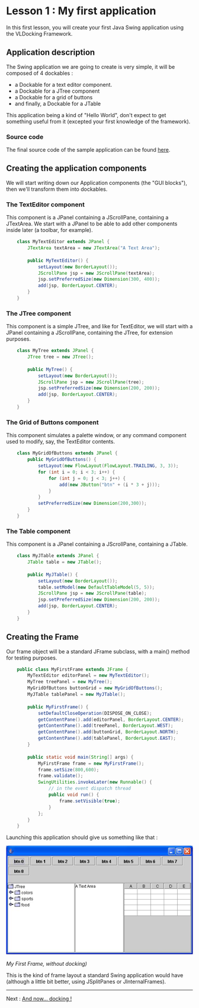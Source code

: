 # Lesson 1 : My first application

In this first lesson, you will create your first Java Swing application using the VLDocking Framework.

## Application description

The Swing application we are going to create is very simple, it will be composed of 4 dockables :

* a Dockable for a text editor component.
* a Dockable for a JTree component
* a Dockable for a grid of buttons
* and finally, a Dockable for a JTable

This application being a kind of "Hello World", don't expect to get something useful from it (excepted your first knowledge of the framework).

### Source code

The final source code of the sample application can be found <a href="MyFirstFrame.html">here</a>.

## Creating the application components

We will start writing down our Application components (the "GUI blocks"), then we'll transform them into
dockables.

### The TextEditor component

This component is a JPanel containing a JScrollPane, containing a JTextArea. We start with a JPanel to be able to
add other components inside later (a toolbar, for example).

```java
    class MyTextEditor extends JPanel {
        JTextArea textArea = new JTextArea("A Text Area");

        public MyTextEditor() {
            setLayout(new BorderLayout());
            JScrollPane jsp = new JScrollPane(textArea);
            jsp.setPreferredSize(new Dimension(300, 400));
            add(jsp, BorderLayout.CENTER);
        }
    }
```

### The JTree component

This component is a simple JTree, and like for TextEditor, we will start with a  JPanel containing a JScrollPane, containing the JTree, for extension purposes.

```java
    class MyTree extends JPanel {
        JTree tree = new JTree();

        public MyTree() {
            setLayout(new BorderLayout());
            JScrollPane jsp = new JScrollPane(tree);
            jsp.setPreferredSize(new Dimension(200, 200));
            add(jsp, BorderLayout.CENTER);
        }
    }
```

### The Grid of Buttons component

This component simulates a palette window, or any command component used to
modify, say, the TextEditor contents.

```java
    class MyGridOfButtons extends JPanel {
        public MyGridOfButtons() {
            setLayout(new FlowLayout(FlowLayout.TRAILING, 3, 3));
            for (int i = 0; i < 3; i++) {
                for (int j = 0; j < 3; j++) {
                    add(new JButton("btn" + (i * 3 + j)));
                }
            }
            setPreferredSize(new Dimension(200,300));
        }
    }
```

### The Table component

This component is a JPanel containing a JScrollPane, containing a JTable.

```java
    class MyJTable extends JPanel {
        JTable table = new JTable();

        public MyJTable() {
            setLayout(new BorderLayout());
            table.setModel(new DefaultTableModel(5, 5));
            JScrollPane jsp = new JScrollPane(table);
            jsp.setPreferredSize(new Dimension(200, 200));
            add(jsp, BorderLayout.CENTER);
        }
    }
```

## Creating the Frame

Our frame object will be a standard JFrame subclass, with a main() method for testing purposes.

```java
    public class MyFirstFrame extends JFrame {
        MyTextEditor editorPanel = new MyTextEditor();
        MyTree treePanel = new MyTree();
        MyGridOfButtons buttonGrid = new MyGridOfButtons();
        MyJTable tablePanel = new MyJTable();

        public MyFirstFrame() {
            setDefaultCloseOperation(DISPOSE_ON_CLOSE);
            getContentPane().add(editorPanel, BorderLayout.CENTER);
            getContentPane().add(treePanel, BorderLayout.WEST);
            getContentPane().add(buttonGrid, BorderLayout.NORTH);
            getContentPane().add(tablePanel, BorderLayout.EAST);
        }

        public static void main(String[] args) {
            MyFirstFrame frame = new MyFirstFrame();
            frame.setSize(800,600);
            frame.validate();
            SwingUtilities.invokeLater(new Runnable() {
                // in the event dispatch thread
                public void run() {
                    frame.setVisible(true);
                }
            };
        }
    }
```

Launching this application should give us something like that :

![My First Frame, without docking)](frame1.jpg)

_My First Frame, without docking)_

This is the kind of frame layout a standard Swing application would have (although a little bit better, using JSplitPanes or JInternalFrames).

----

Next : [And now... docking !](tutorial1page2.md)
